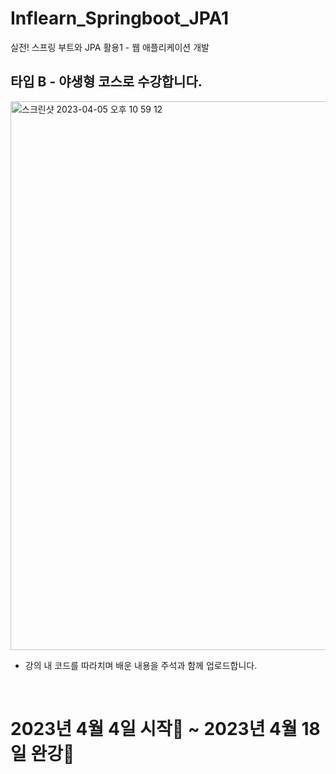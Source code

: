 # Inflearn_Springboot_JPA1
실전! 스프링 부트와 JPA 활용1 - 웹 애플리케이션 개발

## 타입 B - 야생형 코스로 수강합니다.
<img width="878" alt="스크린샷 2023-04-05 오후 10 59 12" src="https://user-images.githubusercontent.com/66135897/230103879-0abafe0b-c2a0-45dd-9405-d76c911a642c.png">

- 강의 내 코드를 따라치며 배운 내용을 주석과 함께 업로드합니다.

<br>

# 2023년 4월 4일 시작👊 ~ 2023년 4월 18일 완강🤩
